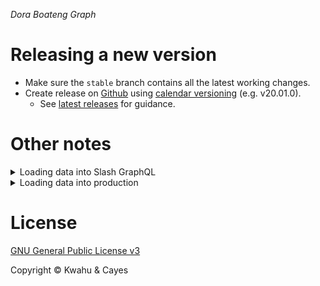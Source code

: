 _Dora Boateng Graph_

# Releasing a new version

- Make sure the `stable` branch contains all the latest working changes.
- Create release on [Github](https://github.com/doraboateng/graph/releases/new?target=stable) using [calendar versioning](https://calver.org) (e.g. v20.01.0).
    - See [latest releases](https://github.com/doraboateng/graph/releases) for guidance.

# Other notes

<details>
    <summary>Loading data into Slash GraphQL</summary>

```shell
# OPTIONAL: Drop data.
curl "$(cat ./.credentials/slash-graphql-http-endpoint)/admin/slash" \
    --header "Content-Type: application/graphql" \
    --header "X-Auth-Token: $(cat ./.credentials/slash-graphql-key)" \
    --data-binary "mutation { dropData(allData: true) { response { code message } } }"

# OPTIONAL: Drop data and schema.
curl "$(cat ./.credentials/slash-graphql-http-endpoint)/admin/slash" \
    --header "Content-Type: application/graphql" \
    --header "X-Auth-Token: $(cat ./.credentials/slash-graphql-key)" \
    --data-binary "mutation { dropData(allDataAndSchema: true) { response { code message } } }"

# Load GraphQL schema.
# NOTE: this command requires Node v14 or later.
npx slash-graphql update-schema \
    --endpoint $(cat ./.credentials/slash-graphql-http-endpoint)/graphql \
    --token $(cat ./.credentials/slash-graphql-key) \
    src/schema/graph.gql

# Load Dgraph schema.
curl "$(cat ./.credentials/slash-graphql-http-endpoint)/alter" \
    --header "X-Auth-Token: $(cat ./.credentials/slash-graphql-key)" \
    --data-binary '@src/schema/indices.dgraph'

# Copy backup files into "tmp" folder.
mkdir -p tmp/data && cp <PATH TO RDF FILE> tmp/data/rdf.tar.gz
mkdir -p tmp/data/$(date +'%Y-%m-%d') \
    && mv tmp/data/rdf.tar.gz tmp/data/$(date +'%Y-%m-%d')/ \
    && cd tmp/data/$(date +'%Y-%m-%d') \
    && tar --extract --gzip --file rdf.tar.gz \
    && cp -R export/**/* . \
    && rm -rf export dgraph* \
    && cd ../../..

# Import data using the Live Loader.
docker run \
    --env-file .env \
    --interactive \
    --rm \
    --tty \
    --volume "$(pwd)/tmp/data/$(date +'%Y-%m-%d')/g01.rdf.gz/:/tmp/data.rdf.gz" \
    dgraph/dgraph:v20.11-slash \
    bash -c 'dgraph live \
        --auth_token "$SLASH_GRAPHQL_AUTH_TOKEN" \
        --files /tmp/data.rdf.gz \
        --slash_grpc_endpoint="${SLASH_GRAPHQL_GRPC_ENDPOINT}:443"'
```
</details>

<details>
    <summary>Loading data into production</summary>

```shell
# TODO ...

# Copy schema files and RDF backup to graph server.
scp ./src/schema/{graph.gql,indices.dgraph} boateng@graph.doraboateng.com:/tmp/
scp /path/to/rdf.tar.gz boateng@graph.doraboateng.com:/tmp/rdf.tar.gz

ssh boateng@graph.doraboateng.com

# Move and extract RDF backup.
mkdir -p /tmp/restore/$(date +'%Y-%m-%d') \
    && mv /tmp/{graph.gql,indices.dgraph,rdf.tar.gz} /tmp/restore/$(date +'%Y-%m-%d')/ \
    && cd /tmp/restore/$(date +'%Y-%m-%d') \
    && tar --extract --gzip --file rdf.tar.gz \
    && cp export/**/* .

# OPTIONAL: Drop all records.
curl localhost:8080/alter -d '{ "drop_all": true }'

# OPTIONAL: reset database.
cd /src/graph
docker-compose down
docker-compose up --detach --force-recreate
cd /tmp/restore/$(date +'%Y-%m-%d')

# Load schema files.
curl localhost:8080/admin/schema --data-binary "@graph.gql" \
    && curl localhost:8080/alter --data-binary "@indices.dgraph"

# Load backup.
docker run \
    --interactive \
    --rm \
    --network graph_network \
    --tty \
    --volume $(pwd):/tmp \
    doraboateng/graph \
    dgraph live \
        --alpha alpha:9080 \
        --files /tmp/g01.rdf.gz \
        --zero zero:5080

exit
```
</details>

# License

[GNU General Public License v3](LICENSE)

Copyright © Kwahu & Cayes
